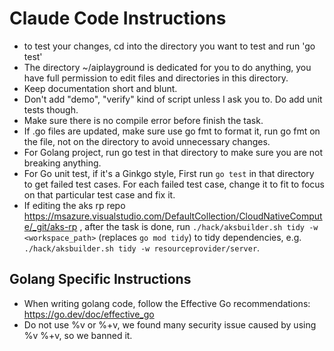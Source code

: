 # Claude Code Instructions

* to test your changes, cd into the directory you want to test and run 'go test'
* The directory ~/aiplayground is dedicated for you to do anything, you have full permission to edit files and directories in this directory.
* Keep documentation short and blunt.
* Don't add "demo", "verify" kind of script unless I ask you to. Do add unit tests though.
* Make sure there is no compile error before finish the task.
* If .go files are updated, make sure use go fmt to format it, run go fmt on the file, not on the directory to avoid unnecessary changes.
* For Golang project, run go test in that directory to make sure you are not breaking anything.
* For Go unit test, if it's a Ginkgo style, First run `go test` in that directory to get failed test cases. For each failed test case, change it to fit to focus on that particular test case and fix it. 
* If editing the aks rp repo https://msazure.visualstudio.com/DefaultCollection/CloudNativeCompute/_git/aks-rp , after the task is done, run `./hack/aksbuilder.sh tidy -w <workspace_path>` (replaces `go mod tidy`) to tidy dependencies, e.g. `./hack/aksbuilder.sh tidy -w resourceprovider/server`.

## Golang Specific Instructions

* When writing golang code, follow the Effective Go recommendations: <https://go.dev/doc/effective_go>
* Do not use %v or %+v, we found many security issue caused by using %v %+v, so we banned it.
